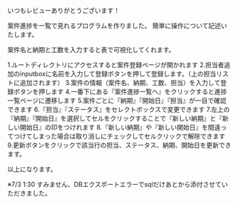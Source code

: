 いつもレビューありがとうございます！

案件進捗を一覧で見れるプログラムを作りました。
簡単に操作について記述いたします。

案件名と納期と工数を入力すると表で可視化してくれます。


1.ルートディレクトリにアクセスすると案件登録ページが開かれます
2.担当者追加のinputboxに名前を入力して登録ボタンを押して登録します。（上の担当リストに追加されます）
3.案件の情報（案件名、納期、工数、担当）を入力して登録ボタンを押します
4.一番下にある『案件進捗一覧へ』をクリックすると進捗一覧ページに遷移します
5.案件ごとに『納期』『開始日』『担当』が一目で確認できます
6.『担当』『ステータス』をセレクトボックスで変更できます
7.左上の『納期』『開始日』を選択してセルをクリックすることで『新しい納期』と『新しい開始日』の印をつけれます
8.『新しい納期』や『新しい開始日』を間違ってつけてしまった場合は取り消しにチェックしてセルクリックで解除できます
9.更新ボタンをクリックで該当行の担当、ステータス、納期、開始日を更新できます。

以上になります。


※7/3 1:30
すみません、DBエクスポートエラーでsqlだけあとから添付させていただきました。
